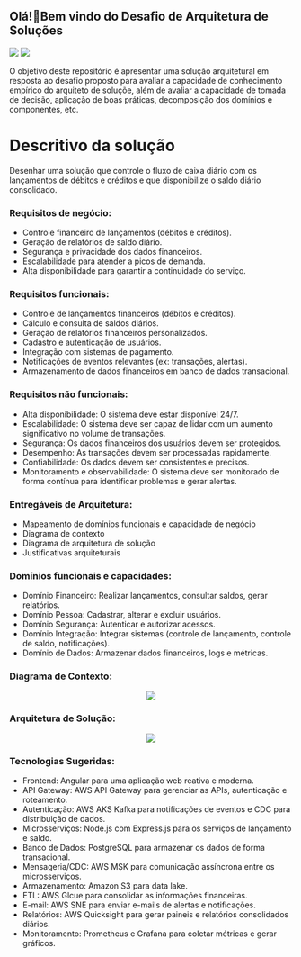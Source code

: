 ## Olá!👋Bem vindo do Desafio de Arquitetura de Soluções

<div>
<a href = "mailto:edsonhenriques@yaho.com"><img src="https://img.shields.io/badge/-eMail-%23333?style=for-the-badge&logo=mail.ru&logoColor=white" target="_blank"></a>
<a href="https://www.linkedin.com/in/edsonhenriquesantos" target="_blank"><img src="https://img.shields.io/badge/-LinkedIn-%230077B5?style=for-the-badge&logo=linkedin&logoColor=white" target="_blank"></a>
</div><p></p>
O objetivo deste repositório é apresentar uma solução arquitetural em resposta ao desafio proposto para avaliar a capacidade de conhecimento empírico do arquiteto de soluçõe, além de avaliar a capacidade de tomada de decisão, aplicação de boas práticas, decomposição dos domínios e componentes, etc.

<h1>Descritivo da solução</h1>
Desenhar uma solução que controle o fluxo de caixa diário com os lançamentos de débitos e créditos e que disponibilize o saldo diário consolidado. 

<h3>Requisitos de negócio:</h3>

- Controle financeiro de lançamentos (débitos e créditos).
- Geração de relatórios de saldo diário.
- Segurança e privacidade dos dados financeiros.
- Escalabilidade para atender a picos de demanda.
- Alta disponibilidade para garantir a continuidade do serviço.



<h3> Requisitos funcionais: </h3>

- Controle de lançamentos financeiros (débitos e créditos).
- Cálculo e consulta de saldos diários.
- Geração de relatórios financeiros personalizados.
- Cadastro e autenticação de usuários.
- Integração com sistemas de pagamento.
- Notificações de eventos relevantes (ex: transações, alertas).
- Armazenamento de dados financeiros em banco de dados transacional.

<h3> Requisitos não funcionais: </h3>

- Alta disponibilidade: O sistema deve estar disponível 24/7.
- Escalabilidade: O sistema deve ser capaz de lidar com um aumento significativo no volume de transações.
- Segurança: Os dados financeiros dos usuários devem ser protegidos.
- Desempenho: As transações devem ser processadas rapidamente.
- Confiabilidade: Os dados devem ser consistentes e precisos.
- Monitoramento e observabilidade: O sistema deve ser monitorado de forma contínua para identificar problemas e gerar alertas.

<h3>Entregáveis de Arquitetura: </h3><p>

- Mapeamento de domínios funcionais e capacidade de negócio
- Diagrama de contexto
- Diagrama de arquitetura de solução
- Justificativas arquiteturais


<h3>Domínios funcionais e capacidades: </h3>

- Domínio Financeiro: Realizar lançamentos, consultar saldos, gerar relatórios. 
- Domínio Pessoa: Cadastrar, alterar e excluir usuários.
- Domínio Segurança: Autenticar e autorizar acessos.
- Domínio Integração: Integrar sistemas (controle de lançamento, controle de saldo, notificações).
- Domínio de Dados: Armazenar dados financeiros, logs e métricas.


<h3> Diagrama de Contexto: </h3> 
<p align="center">
<img src="https://drive.google.com/uc?export=view&id=1Uw-42S8ZjqAI2xMrYVGRTlqXXRHOiyY6">
</p>


<h3>Arquitetura de Solução: </h3> 
<p align="center">
<img src="https://drive.google.com/uc?export=view&id=1tCheOMtxalmjevg53mpAMzdWZar9ppnR">
</p>


<h3> Tecnologias Sugeridas: </h3>

- Frontend: Angular para uma aplicação web reativa e moderna.
- API Gateway: AWS API Gateway para gerenciar as APIs, autenticação e roteamento.
- Autenticação: AWS AKS Kafka para notificações de eventos e CDC para distribuição de dados.
- Microsserviços: Node.js com Express.js para os serviços de lançamento e saldo.
- Banco de Dados: PostgreSQL para armazenar os dados de forma transacional.
- Mensageria/CDC: AWS MSK para comunicação assíncrona entre os microsserviços.
- Armazenamento: Amazon S3 para data lake.
- ETL: AWS Glcue para consolidar as informações financeiras.
- E-mail: AWS SNE para enviar e-mails de alertas e notificações.
- Relatórios: AWS Quicksight para gerar paineis e relatórios consolidados diários.
- Monitoramento: Prometheus e Grafana para coletar métricas e gerar gráficos.

